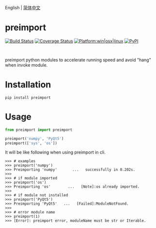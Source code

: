 English | [简体中文](https://github.com/hustlei/preimport/blob/master/README_zh-CN.md)

# preimport

[![Build Status](https://travis-ci.com/hustlei/preimport.svg?branch=master)](https://travis-ci.com/hustlei/preimport)
[![Coverage Status](https://coveralls.io/repos/github/hustlei/preimport/badge.svg?branch=master)](https://coveralls.io/github/hustlei/preimport?branch=master)
[![Platform:win|osx|linux](https://hustlei.github.io/assets/badge/platform.svg)](https://travis-ci.com/hustlei/preimport)
[![PyPI](https://img.shields.io/pypi/v/preimport)](https://pypi.org/project/preimport/)

<br>

preimport python modules to accelerate running speed and avoid "hang" when invoke module.

# Installation

~~~shell
pip install preimport
~~~

# Usage

~~~python
from preimport import preimport

preimport('numpy', 'PyQt5')
preimport(['sys', 'os'])
~~~

It will be like following when using preimport in cli.

~~~
>>> # examples
>>> preimport('numpy')
>>> Preimporting 'numpy'       ...   successfully in 0.202s.
>>>
>>> # if module imported
>>> preimport('os')
>>> Preimporting 'os'        ...   [Note]:os already imported.
>>>
>>> # if module not installed
>>> preimport('PyQt5')
>>> Preimporting 'PyQt5'   ...   [Failed]:ModuleNotFound.
>>>
>>> # error module name
>>> preimport(1)
>>> [Error]: preimport error, moduleName must be str or Iterable.
~~~